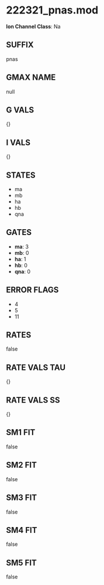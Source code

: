 # 222321_pnas.mod

**Ion Channel Class**: Na

## SUFFIX

pnas

## GMAX NAME

null

## G VALS

{}

## I VALS

{}

## STATES

- ma
- mb
- ha
- hb
- qna

## GATES

- **ma**: 3
- **mb**: 0
- **ha**: 1
- **hb**: 0
- **qna**: 0

## ERROR FLAGS

- 4
- 5
- 11

## RATES

false

## RATE VALS TAU

{}

## RATE VALS SS

{}

## SM1 FIT

false

## SM2 FIT

false

## SM3 FIT

false

## SM4 FIT

false

## SM5 FIT

false
